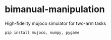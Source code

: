 # bimanual-manipulation
High-fidelity mujoco simulator for two-arm tasks

```{bash}
pip install mujoco, numpy, pygame
```
